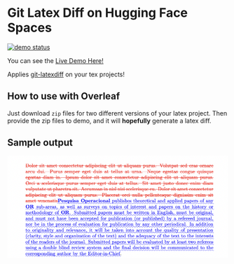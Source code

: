 # Git Latex Diff on Hugging Face Spaces

[![demo status](https://img.shields.io/website-up-down-green-red/https/hf.space/gradioiframe/taesiri/LatexDiff/+.svg?label=demo%20status)](https://huggingface.co/spaces/taesiri/LatexDiff) 

You can see the [Live Demo Here!](https://huggingface.co/spaces/taesiri/LatexDiff)  

Applies [git-latexdiff](https://gitlab.com/git-latexdiff/git-latexdiff) on your tex projects!

## How to use with Overleaf

Just download `zip` files for two different versions of your latex project. Then provide the zip files to demo, and it will **hopefully** generate a latex diff.

## Sample output

![](images/Sample.png)
